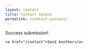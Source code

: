 ```yaml
---
layout: contact
title: Contact Sucess
permalink: /contact-success/
---
```


<div class="contact-success">
    <span class="contact-success__message">
        Success submission!
    </span>

    <a href="/contact">Send Another</a>
</div>
